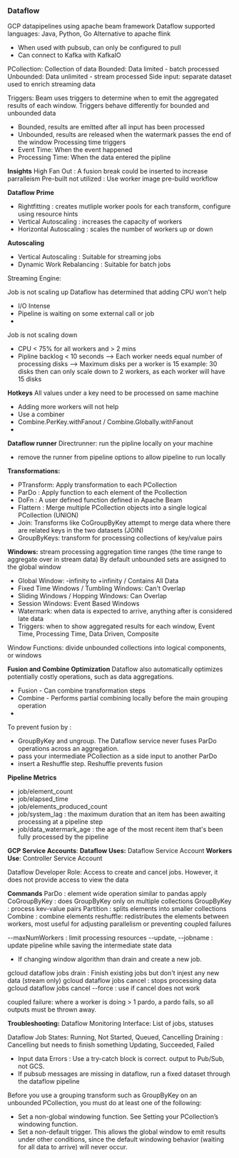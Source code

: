 ### Dataflow
GCP datapipelines using apache beam framework
Dataflow supported languages: Java, Python, Go
Alternative to apache flink

  - When used with pubsub, can only be configured to pull 
  - Can connect to Kafka with KafkaIO

PCollection: Collection of data
Bounded: Data limited - batch processed
Unbounded: Data unlimited - stream processed
Side input: separate dataset used to enrich streaming data 

Triggers: 
Beam uses triggers to determine when to emit the aggregated results of each window.
Triggers behave differently for bounded and unbounded data
  - Bounded, results are emitted after all input has been processed
  - Unbounded, results are released when the watermark passes the end of the window
Processing time triggers
  - Event Time: When the event happened
  - Processing Time: When the data entered the pipline

**Insights**
High Fan Out : A fusion break could be inserted to increase parralleism
Pre-built not utilized : Use worker image pre-build workflow

**Dataflow Prime**
  - Rightfitting : creates mutliple worker pools for each transform, configure using resource hints
  - Vertical Autoscaling : increases the capacity of workers
  - Horizontal Autoscaling : scales the number of workers up or down

**Autoscaling**

  - Vertical Autoscaling : Suitable for streaming jobs
  - Dynamic Work Rebalancing : Suitable for batch jobs

Streaming Engine:

Job is not scaling up
Dataflow has determined that adding CPU won't help
  - I/O Intense
  - Pipeline is waiting on some external call or job
  - 

Job is not scaling down
  - CPU < 75% for all workers and > 2 mins
  - Pipline backlog < 10 seconds
  --> Each worker needs equal number of processing disks
  --> Maximum disks per a worker  is 15
  example: 30 disks then can only scale down to 2 workers, as each worker will have 15 disks

**Hotkeys**
All values under a key need to be processed on same machine
  - Adding more workers will not help
  - Use a combiner
  - Combine.PerKey.withFanout / Combine.Globally.withFanout
  - 


**Dataflow runner**
Directrunner: run the pipline locally on your machine 
  - remove the runner from pipeline options to allow pipeline to run locally

**Transformations:**
  - PTransform: Apply transformation to each PCollection
  - ParDo : Apply function to each element of the Pcollection
  - DoFn : A user defined function defined in Apache Beam
  - Flattern :  Merge multiple PCollection objects into a single logical PCollection (UNION)
  - Join: Transforms like CoGroupByKey attempt to merge data where there are related keys in the two datasets (JOIN)
  - GroupByKeys: transform for processing collections of key/value pairs
  
**Windows:**
stream processing aggregation time ranges (the time range to aggregate over in stream data)
By default unbounded sets are assigned to the global window
  - Global Window: -infinity to +infinity / Contains All Data
  - Fixed Time Windows / Tumbling Windows: Can't Overlap
  - Sliding Windows / Hopping Windows: Can Overlap
  - Session Windows: Event Based Windows
  - Watermark: when data is expected to arrive, anything after is considered late data
  - Triggers: when to show aggregated results for each window, Event Time, Processing Time, Data Driven, Composite

Window Functions: divide unbounded collections into logical components, or windows

**Fusion and Combine Optimization**
Dataflow also automatically optimizes potentially costly operations, such as data aggregations.
  - Fusion - Can combine transformation steps
  - Combine - Performs partial combining locally before the main grouping operation
  - 
To prevent fusion by : 
  - GroupByKey and ungroup. The Dataflow service never fuses ParDo operations across an aggregation.
  - pass your intermediate PCollection as a side input to another ParDo
  - insert a Reshuffle step. Reshuffle prevents fusion

**Pipeline Metrics**
 - job/element_count
 - job/elapsed_time
 - job/elements_produced_count
 - job/system_lag : the maximum duration that an item has been awaiting processing at a pipeline step
 - job/data_watermark_age : the age of the most recent item that's been fully processed by the pipeline

**GCP Service Accounts**: 
**Dataflow Uses:** Dataflow Service Account
**Workers Use**: Controller Service Account

Dataflow Developer Role: Access to create and cancel jobs. However, it does not provide access to view the data

**Commands**
ParDo : element wide operation similar to pandas apply
CoGroupByKey : does GroupByKey only on multiple collections
GroupByKey : process kev-value pairs
Partition : splits elements into smaller collections
Combine : combine elements
reshuffle: redistributes the elements between workers, most useful for adjusting parallelism or preventing coupled failures

--maxNumWorkers : limit processing resources
--update, --jobname : update pipeline while saving the intermediate state data
  - If changing window algorithm than drain and create a new job.

gcloud dataflow jobs drain : Finish existing jobs but don't injest any new data (stream only)
gcloud dataflow jobs cancel : stops processing data
gcloud dataflow jobs cancel --force : use if cancel does not work

coupled failure: where a worker is doing > 1 pardo, a pardo fails, so all outputs must be thrown away.

**Troubleshooting:**
  Dataflow Monitoring Interface: List of jobs, statuses 

Dataflow Job States:
  Running, Not Started, Queued, Cancelling
  Draining : Cancelling but needs to finish something
  Updating, Succeeded, Failed

  - Input data Errors :  Use a try-catch block is correct. output to Pub/Sub, not GCS.
  - If pubsub messages are missing in dataflow, run a fixed dataset through the dataflow pipeline




Before you use a grouping transform such as GroupByKey on an unbounded PCollection, you must do at least one of the following:

  - Set a non-global windowing function. See Setting your PCollection’s windowing function.
  - Set a non-default trigger. This allows the global window to emit results under other conditions, since the default windowing behavior (waiting for all data to arrive) will never occur.



